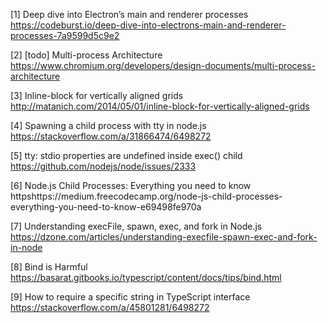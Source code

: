 [1] Deep dive into Electron’s main and renderer processes
https://codeburst.io/deep-dive-into-electrons-main-and-renderer-processes-7a9599d5c9e2
<br/>

[2] [todo] Multi-process Architecture
https://www.chromium.org/developers/design-documents/multi-process-architecture
<br/>

[3] Inline-block for vertically aligned grids
http://matanich.com/2014/05/01/inline-block-for-vertically-aligned-grids <br/>

[4] Spawning a child process with tty in node.js
https://stackoverflow.com/a/31866474/6498272 <br/>

[5] tty: stdio properties are undefined inside exec() child
https://github.com/nodejs/node/issues/2333 <br/>

[6] Node.js Child Processes: Everything you need to know
httpshttps://medium.freecodecamp.org/node-js-child-processes-everything-you-need-to-know-e69498fe970a <br/>

[7] Understanding execFile, spawn, exec, and fork in Node.js
https://dzone.com/articles/understanding-execfile-spawn-exec-and-fork-in-node <br/>

[8] Bind is Harmful
https://basarat.gitbooks.io/typescript/content/docs/tips/bind.html <br/>

[9] How to require a specific string in TypeScript interface
https://stackoverflow.com/a/45801281/6498272 <br/>